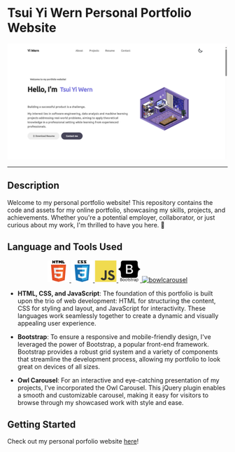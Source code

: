 # Tsui Yi Wern Personal Portfolio Website

![cover](./portfolio.png)

---

## Description

Welcome to my personal portfolio website! This repository contains the code and assets for my online portfolio, showcasing my skills, projects, and achievements. Whether you're a potential employer, collaborator, or just curious about my work, I'm thrilled to have you here. 🥳

## Language and Tools Used
<p align="center"> 
<a href="https://www.w3.org/html/" target="_blank" rel="noreferrer"> <img src="https://raw.githubusercontent.com/devicons/devicon/master/icons/html5/html5-original-wordmark.svg" alt="html5" width="50" height="50"/> </a> 
<a href="https://www.w3schools.com/css/" target="_blank" rel="noreferrer"> <img src="https://raw.githubusercontent.com/devicons/devicon/master/icons/css3/css3-original-wordmark.svg" alt="css3" width="50" height="50"/> </a>
<a href="https://developer.mozilla.org/en-US/docs/Web/JavaScript" target="_blank" rel="noreferrer"> <img src="https://raw.githubusercontent.com/devicons/devicon/master/icons/javascript/javascript-original.svg" alt="javascript" width="50" height="50"/> </a> 
<a href="https://getbootstrap.com" target="_blank" rel="noreferrer"> <img src="https://raw.githubusercontent.com/devicons/devicon/master/icons/bootstrap/bootstrap-plain-wordmark.svg" alt="bootstrap" width="50" height="50"/> </a>
<a href="https://owlcarousel2.github.io/OwlCarousel2/" target="_blank" rel="noreferrer"> <img src="https://owlcarousel2.github.io/OwlCarousel2/assets/img/owl-logo.png" alt="bowlcarousel" width="50" height="50"/> </a>
</p>

- **HTML, CSS, and JavaScript**:
The foundation of this portfolio is built upon the trio of web development: HTML for structuring the content, CSS for styling and layout, and JavaScript for interactivity. These languages work seamlessly together to create a dynamic and visually appealing user experience.

- **Bootstrap**:
To ensure a responsive and mobile-friendly design, I've leveraged the power of Bootstrap, a popular front-end framework. Bootstrap provides a robust grid system and a variety of components that streamline the development process, allowing my portfolio to look great on devices of all sizes.

- **Owl Carousel**:
For an interactive and eye-catching presentation of my projects, I've incorporated the Owl Carousel. This jQuery plugin enables a smooth and customizable carousel, making it easy for visitors to browse through my showcased work with style and ease.


## Getting Started
Check out my personal porfolio website [here](https://tsui-yi-wern.vercel.app/)!
